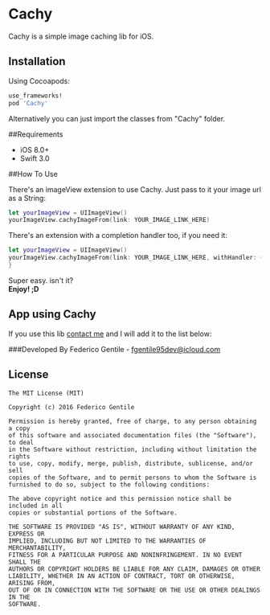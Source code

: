 # Cachy

Cachy is a simple image caching lib for iOS.


## Installation
Using Cocoapods:
```ruby
use_frameworks!
pod 'Cachy'
```
Alternatively you can just import the classes from "Cachy" folder.

##Requirements
- iOS 8.0+ 
- Swift 3.0

##How To Use

There's an imageView extension to use Cachy. Just pass to it your image url as a String:

```Swift
let yourImageView = UIImageView()
yourImageView.cachyImageFrom(link: YOUR_IMAGE_LINK_HERE)
```

There's an extension with a completion handler too, if you need it:

```Swift
let yourImageView = UIImageView()
yourImageView.cachyImageFrom(link: YOUR_IMAGE_LINK_HERE, withHandler: { (success) in
}
```

Super easy. isn't it?</br>
**Enjoy! ;D**

## App using Cachy
If you use this lib [contact me](mailto:fgentile95dev@icloud.com?subject=Cachy) and I will add it to the list below:

###Developed By
Federico Gentile - [fgentile95dev@icloud.com](mailto:fgentile95dev@icloud.com)

## License
```
The MIT License (MIT)

Copyright (c) 2016 Federico Gentile

Permission is hereby granted, free of charge, to any person obtaining a copy
of this software and associated documentation files (the "Software"), to deal
in the Software without restriction, including without limitation the rights
to use, copy, modify, merge, publish, distribute, sublicense, and/or sell
copies of the Software, and to permit persons to whom the Software is
furnished to do so, subject to the following conditions:

The above copyright notice and this permission notice shall be included in all
copies or substantial portions of the Software.

THE SOFTWARE IS PROVIDED "AS IS", WITHOUT WARRANTY OF ANY KIND, EXPRESS OR
IMPLIED, INCLUDING BUT NOT LIMITED TO THE WARRANTIES OF MERCHANTABILITY,
FITNESS FOR A PARTICULAR PURPOSE AND NONINFRINGEMENT. IN NO EVENT SHALL THE
AUTHORS OR COPYRIGHT HOLDERS BE LIABLE FOR ANY CLAIM, DAMAGES OR OTHER
LIABILITY, WHETHER IN AN ACTION OF CONTRACT, TORT OR OTHERWISE, ARISING FROM,
OUT OF OR IN CONNECTION WITH THE SOFTWARE OR THE USE OR OTHER DEALINGS IN THE
SOFTWARE.
```
